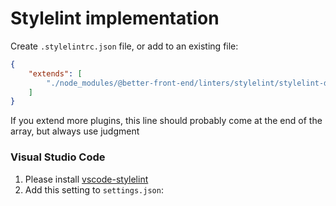 # Stylelint implementation

Create `.stylelintrc.json` file, or add to an existing file:

```json
{
	"extends": [
		"./node_modules/@better-front-end/linters/stylelint/stylelint-defaults.json"
	]
}
```

If you extend more plugins, this line should probably come at the end of the array, but always use judgment

### Visual Studio Code

1. Please install [vscode-stylelint](https://github.com/stylelint/vscode-stylelint)
2. Add this setting to `settings.json`:
